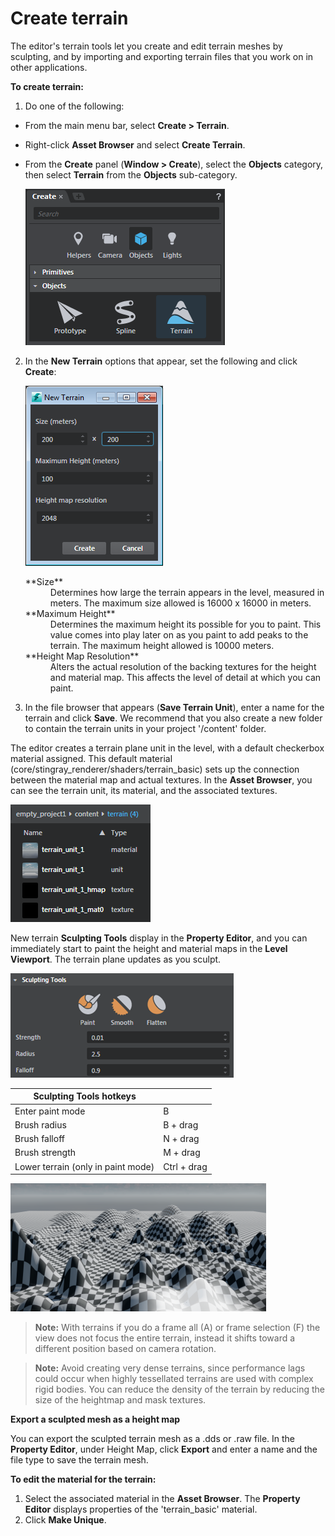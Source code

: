 # Create terrain

The editor's terrain tools let you create and edit terrain meshes by sculpting, and by importing and exporting terrain files that you work on in other applications.

**To create terrain:**

1. Do one of the following:

  - From the main menu bar, select **Create > Terrain**.
  - Right-click **Asset Browser** and select **Create Terrain**.
  - From the **Create** panel (**Window > Create**), select the **Objects** category, then select **Terrain** from the **Objects** sub-category.

  	![](../../images/createPanel_terrain.png)

2. In the **New Terrain** options that appear, set the following and click **Create**:

 	 ![](../../images/new_terrain.png)

    <dl>

    <dt>**Size**</dt>
    <dd>Determines how large the terrain appears in the level, measured in meters. The maximum size allowed is 16000 x 16000 in meters.</dd>

    <dt>**Maximum Height**</dt>
    <dd>Determines the maximum height its possible for you to paint. This value comes into play later on as you paint to add peaks to the terrain. The maximum height allowed is 10000 meters.</dt>

    <dt>**Height Map Resolution**</dt>
    <dd>Alters the actual resolution of the backing textures for the height and material map. This affects the level of detail at which you can paint.</dd>

    </dl>

3. In the file browser that appears (**Save Terrain Unit**), enter a name for the terrain and click **Save**. We recommend that you also create a new folder to contain the terrain units in your project '/content' folder.

The editor creates a terrain plane unit in the level, with a default checkerbox material assigned. This default material (core/stingray_renderer/shaders/terrain_basic) sets up the connection between the material map and actual textures. In the **Asset Browser**, you can see the terrain unit, its material, and the associated textures.

![](../../images/terrain_assetbrwser.png)

New terrain **Sculpting Tools** display in the **Property Editor**, and you can immediately start to paint the height and material maps in the **Level Viewport**. The terrain plane updates as you sculpt.

 ![](../../images/terrain_sculpting_tools.png)

| Sculpting Tools hotkeys  |  |
| ------------- | ------------- |
| Enter paint mode| B |
| Brush radius  | B + drag |
| Brush falloff  | N + drag |
| Brush strength  | M + drag |
| Lower terrain (only in paint mode) | Ctrl + drag |


![](../../images/painted_terrain.png)

  > **Note:** With terrains if you do a frame all (A) or frame selection (F) the view does not focus the entire terrain, instead it shifts toward a different position based on camera rotation.

  > **Note:** Avoid creating very dense terrains, since performance lags could occur when highly tessellated terrains are used with complex rigid bodies. You can reduce the density of the terrain by reducing the size of the heightmap and mask textures.

**Export a sculpted mesh as a height map**

You can export the sculpted terrain mesh as a .dds or .raw file. In the **Property Editor**, under Height Map, click **Export** and enter a name and the file type to save the terrain mesh.

**To edit the material for the terrain:**

1. Select the associated material in the **Asset Browser**.
  The **Property Editor** displays properties of the 'terrain_basic' material.
2. Click **Make Unique**.
